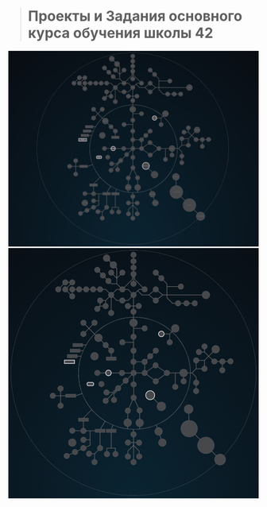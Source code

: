 
> # Проекты и Задания основного курса обучения школы 42  #

  <p>
    <img src="./Holy_Graph.png" alt="Holy_Graph" width="520" height=auto>
    <img src="./highlighting_branches_Holy_Graph.gif" alt="highlighting_branches_Holy_Graph" width="520" height=auto>
  </p>

